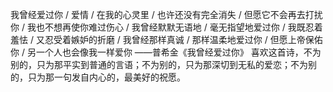 我曾经爱过你 / 爱情 / 在我的心灵里 / 也许还没有完全消失 / 但愿它不会再去打扰你 / 我也不想再使你难过伤心 / 我曾经默默无语地 / 毫无指望地爱过你 / 我既忍着羞怯 / 又忍受着嫉妒的折磨 / 我曾经那样真诚 / 那样温柔地爱过你 / 但愿上帝保佑你 / 另一个人也会像我一样爱你
——普希金《我曾经爱过你》
喜欢这首诗，不为别的，只为那平实到普通的言语；不为别的，只为那深切到无私的爱恋；不为别的，只为那一句发自内心的，最美好的祝愿。
